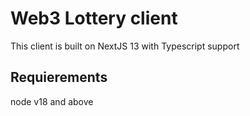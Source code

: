 # Web3 Lottery client

This client is built on NextJS 13 with Typescript support

## Requierements

node v18 and above
